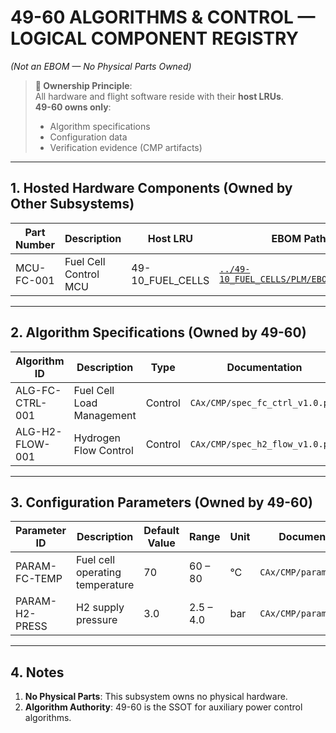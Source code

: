 # 49-60 ALGORITHMS & CONTROL — LOGICAL COMPONENT REGISTRY  
*(Not an EBOM — No Physical Parts Owned)*

> **📌 Ownership Principle**:  
> All hardware and flight software reside with their **host LRUs**.  
> **49-60 owns only**:  
> - Algorithm specifications  
> - Configuration data  
> - Verification evidence (CMP artifacts)

---

## 1. Hosted Hardware Components (Owned by Other Subsystems)

| Part Number  | Description                        | Host LRU                   | EBOM Path                                                                                      | Status        |
|--------------|------------------------------------|----------------------------|------------------------------------------------------------------------------------------------|---------------|
| MCU-FC-001   | Fuel Cell Control MCU              | 49-10_FUEL_CELLS           | [`../49-10_FUEL_CELLS/PLM/EBOM_LINKS.md`](../49-10_FUEL_CELLS/PLM/EBOM_LINKS.md)               | WIP           |

---

## 2. Algorithm Specifications (Owned by 49-60)

| Algorithm ID     | Description                              | Type              | Documentation                        | Status   |
|------------------|------------------------------------------|-------------------|--------------------------------------|----------|
| ALG-FC-CTRL-001  | Fuel Cell Load Management                | Control           | `CAx/CMP/spec_fc_ctrl_v1.0.pdf`      | WIP      |
| ALG-H2-FLOW-001  | Hydrogen Flow Control                    | Control           | `CAx/CMP/spec_h2_flow_v1.0.pdf`      | WIP      |

---

## 3. Configuration Parameters (Owned by 49-60)

| Parameter ID      | Description                         | Default Value | Range         | Unit | Documentation                     |
|-------------------|-------------------------------------|---------------|---------------|------|-----------------------------------|
| PARAM-FC-TEMP     | Fuel cell operating temperature     | 70            | 60 – 80       | °C   | `CAx/CMP/params_fc.xlsx`          |
| PARAM-H2-PRESS    | H2 supply pressure                  | 3.0           | 2.5 – 4.0     | bar  | `CAx/CMP/params_h2.xlsx`          |

---

## 4. Notes

1. **No Physical Parts**: This subsystem owns no physical hardware.
2. **Algorithm Authority**: 49-60 is the SSOT for auxiliary power control algorithms.
